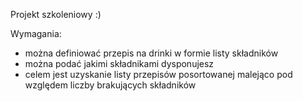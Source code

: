 Projekt szkoleniowy :)

Wymagania:

- można definiować przepis na drinki w formie listy składników
- można podać jakimi składnikami dysponujesz
- celem jest uzyskanie listy przepisów posortowanej malejąco pod względem liczby brakujących składników
